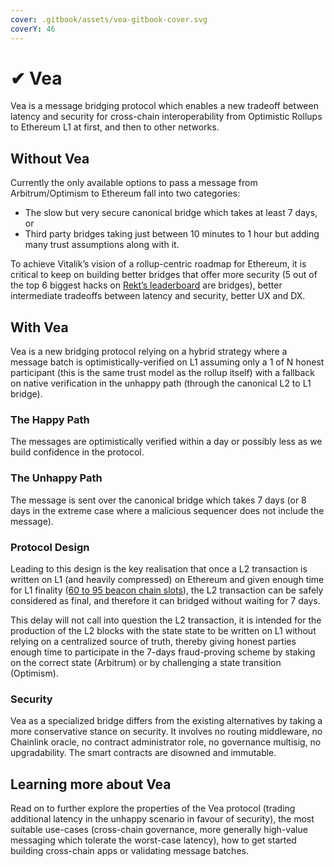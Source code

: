 ```yaml
---
cover: .gitbook/assets/vea-gitbook-cover.svg
coverY: 46
---
```


# ✔ Vea

Vea is a message bridging protocol which enables a new tradeoff between latency and security for cross-chain interoperability from Optimistic Rollups to Ethereum L1 at first, and then to other networks.&#x20;

## Without Vea

Currently the only available options to pass a message from Arbitrum/Optimism to Ethereum fall into two categories:&#x20;

* The slow but very secure canonical bridge which takes at least 7 days, or&#x20;
* Third party bridges taking just between 10 minutes to 1 hour but adding many trust assumptions along with it.&#x20;

To achieve Vitalik’s vision of a rollup-centric roadmap for Ethereum, it is critical to keep on building better bridges that offer more security (5 out of the top 6 biggest hacks on [Rekt’s leaderboard](https://rekt.news/leaderboard/) are bridges), better intermediate tradeoffs between latency and security, better UX and DX.&#x20;

## With Vea

Vea is a new bridging protocol relying on a hybrid strategy where a message batch is optimistically-verified on L1 assuming only a 1 of N honest participant (this is the same trust model as the rollup itself) with a fallback on native verification in the unhappy path (through the canonical L2 to L1 bridge).&#x20;

### The Happy Path

The messages are optimistically verified within a day or possibly less as we build confidence in the protocol.

### The Unhappy Path

The message is sent over the canonical bridge which takes 7 days (or 8 days in the extreme case where a malicious sequencer does not include the message).

### Protocol Design

Leading to this design is the key realisation that once a L2 transaction is written on L1 (and heavily compressed) on Ethereum and given enough time for L1 finality ([60 to 95 beacon chain slots](https://notes.ethereum.org/@vbuterin/single\_slot\_finality#Paths-toward-single-slot-finality)), the L2 transaction can be safely considered as final, and therefore it can bridged without waiting for 7 days.&#x20;

This delay will not call into question the L2 transaction, it is intended for the production of the L2 blocks with the state state to be written on L1 without relying on a centralized source of truth, thereby giving honest parties enough time to participate in the 7-days fraud-proving scheme by staking on the correct state (Arbitrum) or by challenging a state transition (Optimism).&#x20;

### Security

Vea as a specialized bridge differs from the existing alternatives by taking a more conservative stance on security. It involves no routing middleware, no Chainlink oracle, no contract administrator role, no governance multisig, no upgradability. The smart contracts are disowned and immutable.

## Learning more about Vea

Read on to further explore the properties of the Vea protocol (trading additional latency in the unhappy scenario in favour of security), the most suitable use-cases (cross-chain governance, more generally high-value messaging which tolerate the worst-case latency), how to get started building cross-chain apps or validating message batches.
